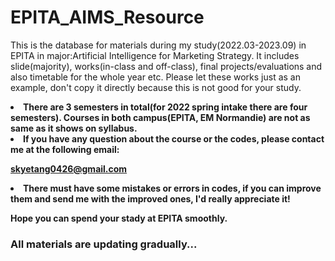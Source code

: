 # EPITA_AIMS_Resource
This is the database for materials during my study(2022.03-2023.09) in EPITA in major:Artificial Intelligence for Marketing Strategy.
It includes slide(majority), works(in-class and off-class), final projects/evaluations and also timetable for the whole year etc. Please let these works just as an example, don't copy it directly because this is not good for your study.

<li><b> There are 3 semesters in total(for 2022 spring intake there are four semesters). Courses in both campus(EPITA, EM Normandie) are not as same as it shows on syllabus.</b></li>

<li><b>If you have any question about the course or the codes, please contact me at the following email:</b></li>

<b>skyetang0426@gmail.com</b>

<li> <b> There must have some mistakes or errors in codes, if you can improve them and send me with the improved ones, I'd really appreciate it!</b> </li>

<b>Hope you can spend your stady at EPITA smoothly.</b>

### All materials are updating gradually...
